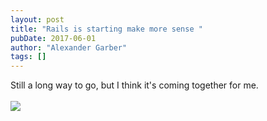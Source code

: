 ```yaml
---
layout: post
title: "Rails is starting make more sense "
pubDate: 2017-06-01
author: "Alexander Garber"
tags: []
---
```


<div xmlns="http://www.w3.org/1999/xhtml">Still a long way to go, but I think it's coming together for me. <br><br><a href="https://lh3.googleusercontent.com/-CVT8BVeepc8/WS-7-cRgF-I/AAAAAAAASVw/t2Qptdk4e-wMH6nKfIKfxQYakzksidYhQCHM/s2560/%255BUNSET%255D" onblur="try {parent.deselectBloggerImageGracefully();} catch(e) {}"><img border="0" src="https://lh3.googleusercontent.com/-CVT8BVeepc8/WS-7-cRgF-I/AAAAAAAASVw/t2Qptdk4e-wMH6nKfIKfxQYakzksidYhQCHM/s640/%255BUNSET%255D" style="display:block; margin:0px auto 10px; text-align:center;cursor:pointer; cursor:hand;"></a>
</div>
